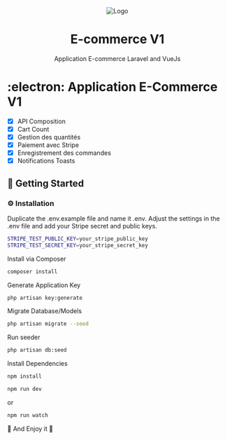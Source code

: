 <div align='center'>
<img src="https://www.positivethinking.tech/wp-content/uploads/2021/01/Logo-Vuejs.png" alt="Logo">
<h1>E-commerce V1</h1>
<p>Application E-commerce Laravel and VueJs</p>
</div>

# :electron: Application E-Commerce V1

- [x] API Composition
- [x] Cart Count
- [x] Gestion des quantités
- [x] Paiement avec Stripe
- [x] Enregistrement des commandes
- [x] Notifications Toasts

## :toolbox: Getting Started

### :gear: Installation

Duplicate the .env.example file and name it .env. 
Adjust the settings in the .env file and add your Stripe secret and public keys.
```bash
STRIPE_TEST_PUBLIC_KEY=your_stripe_public_key
STRIPE_TEST_SECRET_KEY=your_stripe_secret_key
```
Install via Composer
```bash
composer install
```
Generate Application Key
```bash
php artisan key:generate
```
Migrate Database/Models
```bash
php artisan migrate --seed
```
Run seeder
```bash
php artisan db:seed
```
Install Dependencies
```bash
npm install

npm run dev
```
or
```bash
npm run watch
```

:sparkler: And Enjoy it :sparkler: